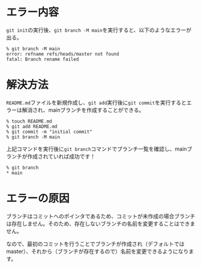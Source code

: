 # エラー内容

```git init```の実行後、```git branch -M main```を実行すると、以下のようなエラーが出る。

```
% git branch -M main
error: refname refs/heads/master not found
fatal: Branch rename failed
```

# 解決方法

```README.md```ファイルを新規作成し、```git add```実行後に```git commit```を実行するとエラーは解消され、mainブランチを作成することができる。

```
% touch README.md
% git add README.md
% git commit -m "initial commit"
% git branch -M main
```

上記コマンドを実行後に```git branch```コマンドでブランチ一覧を確認し、mainブランチが作成されていれば成功です！

```
% git branch
* main
```

# エラーの原因
ブランチはコミットへのポインタであるため、コミットが未作成の場合ブランチは存在しません。そのため、存在しないブランチの名前を変更することはできません。

なので、最初のコミットを行うことでブランチが作成され（デフォルトではmaster）、それから（ブランチが存在するので）名前を変更できるようになります。

